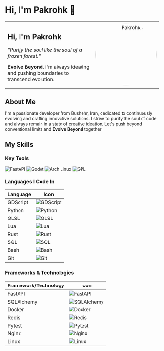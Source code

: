# Hi, I'm Pakrohk 👋

<div align="center">
  <table>
    <tr>
      <td style="vertical-align: middle;">
        <h2>Hi, I'm Pakrohk</h2>
        <p><em>"Purify the soul like the soul of a frozen forest."</em></p>
        <p><strong>Evolve Beyond.</strong> I'm always ideating and pushing boundaries to transcend evolution.</p>
      </td>
      <td align="right">
        <img src="https://github.com/Pakrohk/Pakrohk/raw/main/assets/logo.gif" alt="Pakrohk's Soul" width="200" style="border-radius: 50%;" />
      </td>
    </tr>
  </table>
</div>

## About Me

I'm a passionate developer from Bushehr, Iran, dedicated to continuously evolving and crafting innovative solutions. I strive to purify the soul of code and always remain in a state of creative ideation. Let's push beyond conventional limits and **Evolve Beyond** together!

## My Skills

### Key Tools

![FastAPI](https://img.shields.io/badge/FastAPI-009688?style=flat-square&logo=fastapi&logoColor=white)
![Godot](https://img.shields.io/badge/Godot-3581C3?style=flat-square&logo=godotengine&logoColor=white)
![Arch Linux](https://img.shields.io/badge/Arch_Linux-1793D1?style=flat-square&logo=archlinux&logoColor=white)
![GPL](https://img.shields.io/badge/GPL-000000?style=flat-square&logo=gpl&logoColor=white)

### Languages I Code In

| Language | Icon |
| --- | --- |
| GDScript | ![GDScript](https://cdn.jsdelivr.net/gh/devicons/devicon/icons/godot/godot-original.svg) |
| Python | ![Python](https://cdn.jsdelivr.net/gh/devicons/devicon/icons/python/python-original.svg) |
| GLSL | ![GLSL](https://cdn.jsdelivr.net/gh/devicons/devicon/icons/opengl/opengl-original.svg) |
| Lua | ![Lua](https://cdn.jsdelivr.net/gh/devicons/devicon/icons/lua/lua-original.svg) |
| Rust | ![Rust](https://cdn.jsdelivr.net/gh/devicons/devicon@latest/icons/rust/rust-original.svg) |
| SQL | ![SQL](https://cdn.jsdelivr.net/gh/devicons/devicon/icons/postgresql/postgresql-original.svg) |
| Bash | ![Bash](https://cdn.jsdelivr.net/gh/devicons/devicon/icons/bash/bash-original.svg) |
| Git | ![Git](https://cdn.jsdelivr.net/gh/devicons/devicon/icons/git/git-original.svg) |

### Frameworks & Technologies

| Framework/Technology | Icon |
| --- | --- |
| FastAPI | ![FastAPI](https://cdn.jsdelivr.net/gh/devicons/devicon/icons/fastapi/fastapi-original.svg) |
| SQLAlchemy | ![SQLAlchemy](https://cdn.jsdelivr.net/gh/devicons/devicon/icons/sqlalchemy/sqlalchemy-original.svg) |
| Docker | ![Docker](https://cdn.jsdelivr.net/gh/devicons/devicon/icons/docker/docker-original.svg) |
| Redis | ![Redis](https://cdn.jsdelivr.net/gh/devicons/devicon/icons/redis/redis-original.svg) |
| Pytest | ![Pytest](https://cdn.jsdelivr.net/gh/devicons/devicon/icons/pytest/pytest-original.svg) |
| Nginx | ![Nginx](https://cdn.jsdelivr.net/gh/devicons/devicon/icons/nginx/nginx-original.svg) |
| Linux | ![Linux](https://cdn.jsdelivr.net/gh/devicons/devicon/icons/linux/linux-original.svg)
